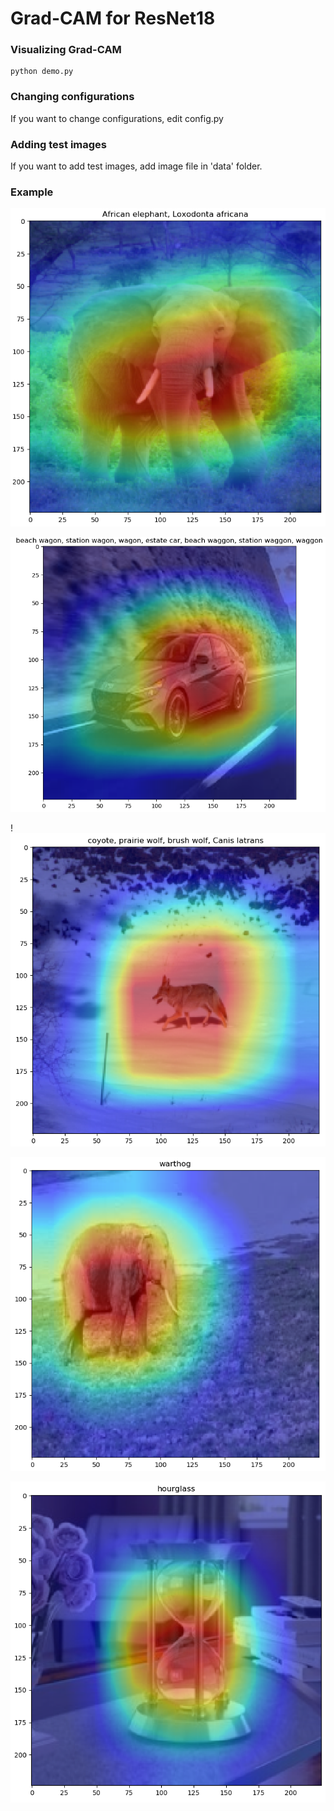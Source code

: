 # Grad-CAM for ResNet18

### Visualizing Grad-CAM

```
python demo.py
```



### Changing configurations

If you want to change configurations, edit config.py



### Adding test images

If you want to add test images, add image file in 'data' folder.



### Example

![result image](.\readme_img\result1.png)

![result image](.\readme_img\result2.png)

!![result image](.\readme_img\result3.png)

![result image](.\readme_img\result4.png)

![result image](.\readme_img\result5.png)

